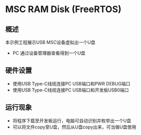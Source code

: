 # MSC RAM Disk (FreeRTOS)

## 概述

本示例工程展示USB MSC设备虚拟出一个U盘

- PC 通过设备管理器查看得到一个U盘

## 硬件设置

- 使用USB Type-C线缆连接PC USB端口和PWR DEBUG端口
- 使用USB Type-C线缆连接PC USB端口和开发板USB0端口

## 运行现象

- 将程序下载至开发板运行，电脑可自动识别并枚举出一个U盘
- 可以将文件copy至U盘，然后从U盘copy出来，可当做U盘使用
